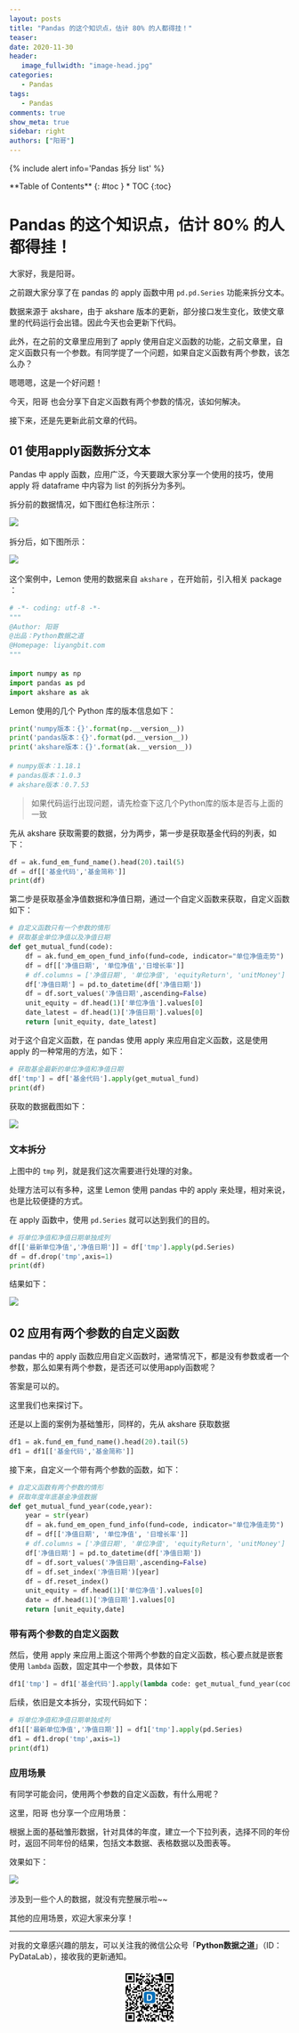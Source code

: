 ```yaml
---
layout: posts
title: "Pandas 的这个知识点，估计 80% 的人都得挂！"
teaser:
date: 2020-11-30
header:
   image_fullwidth: "image-head.jpg"
categories:
   - Pandas
tags:    
   - Pandas 
comments: true
show_meta: true
sidebar: right
authors: ["阳哥"]
---
```


{% include alert info='Pandas 拆分 list' %}

<div class="panel radius" markdown="1">
**Table of Contents**
{: #toc }
*  TOC
{:toc}
</div>


# Pandas 的这个知识点，估计 80% 的人都得挂！

大家好，我是阳哥。

之前跟大家分享了在 pandas 的 apply 函数中用 `pd.pd.Series` 功能来拆分文本。

数据来源于 akshare，由于 akshare 版本的更新，部分接口发生变化，致使文章里的代码运行会出错。因此今天也会更新下代码。

此外，在之前的文章里应用到了 apply 使用自定义函数的功能，之前文章里，自定义函数只有一个参数。有同学提了一个问题，如果自定义函数有两个参数，该怎么办？

嗯嗯嗯，这是一个好问题！

今天，阳哥 也会分享下自定义函数有两个参数的情况，该如何解决。

接下来，还是先更新此前文章的代码。

## 01 使用apply函数拆分文本

Pandas 中 apply 函数，应用广泛，今天要跟大家分享一个使用的技巧，使用 apply 将 dataframe 中内容为 list 的列拆分为多列。

拆分前的数据情况，如下图红色标注所示：

![](https://tva1.sinaimg.cn/large/0081Kckwgy1gl2kvncngmj30va07eta5.jpg)

拆分后，如下图所示：

![](https://tva1.sinaimg.cn/large/0081Kckwgy1gl2kvn5x1zj30pc08i0u5.jpg)

这个案例中，Lemon 使用的数据来自 `akshare` ，在开始前，引入相关 package ：

```python
# -*- coding: utf-8 -*-
"""
@Author: 阳哥
@出品：Python数据之道
@Homepage: liyangbit.com
"""

import numpy as np
import pandas as pd
import akshare as ak
```

Lemon 使用的几个 Python 库的版本信息如下：

```python
print('numpy版本：{}'.format(np.__version__))
print('pandas版本：{}'.format(pd.__version__))
print('akshare版本：{}'.format(ak.__version__))

# numpy版本：1.18.1
# pandas版本：1.0.3
# akshare版本：0.7.53
```

>如果代码运行出现问题，请先检查下这几个Python库的版本是否与上面的一致

先从 akshare 获取需要的数据，分为两步，第一步是获取基金代码的列表，如下：

```python
df = ak.fund_em_fund_name().head(20).tail(5)
df = df[['基金代码','基金简称']]
print(df)
```

第二步是获取基金净值数据和净值日期，通过一个自定义函数来获取，自定义函数如下：

```python
# 自定义函数只有一个参数的情形
# 获取基金单位净值以及净值日期
def get_mutual_fund(code):
    df = ak.fund_em_open_fund_info(fund=code, indicator="单位净值走势")
    df = df[['净值日期', '单位净值','日增长率']]
    # df.columns = ['净值日期', '单位净值', 'equityReturn', 'unitMoney']
    df['净值日期'] = pd.to_datetime(df['净值日期'])
    df = df.sort_values('净值日期',ascending=False)
    unit_equity = df.head(1)['单位净值'].values[0]
    date_latest = df.head(1)['净值日期'].values[0]
    return [unit_equity, date_latest]
```

对于这个自定义函数，在 pandas 使用 apply 来应用自定义函数，这是使用 apply 的一种常用的方法，如下：

```python
# 获取基金最新的单位净值和净值日期
df['tmp'] = df['基金代码'].apply(get_mutual_fund)
print(df)
```

获取的数据截图如下：

![](https://tva1.sinaimg.cn/large/0081Kckwgy1gl2kvncngmj30va07eta5.jpg)

### 文本拆分

上图中的 `tmp` 列，就是我们这次需要进行处理的对象。

处理方法可以有多种，这里 Lemon 使用 pandas 中的 apply 来处理，相对来说，也是比较便捷的方式。

在 apply 函数中，使用 `pd.Series` 就可以达到我们的目的。

```python
# 将单位净值和净值日期单独成列
df[['最新单位净值','净值日期']] = df['tmp'].apply(pd.Series)
df = df.drop('tmp',axis=1)
print(df)
```

结果如下：

![](https://tva1.sinaimg.cn/large/0081Kckwgy1gl2kvn5x1zj30pc08i0u5.jpg)

## 02 应用有两个参数的自定义函数

pandas 中的 apply 函数应用自定义函数时，通常情况下，都是没有参数或者一个参数，那么如果有两个参数，是否还可以使用apply函数呢？

答案是可以的。

这里我们也来探讨下。

还是以上面的案例为基础雏形，同样的，先从 akshare 获取数据

```python
df1 = ak.fund_em_fund_name().head(20).tail(5)
df1 = df1[['基金代码','基金简称']]
```

接下来，自定义一个带有两个参数的函数，如下：

```python
# 自定义函数有两个参数的情形
# 获取年度年底基金净值数据
def get_mutual_fund_year(code,year):
    year = str(year)
    df = ak.fund_em_open_fund_info(fund=code, indicator="单位净值走势")
    df = df[['净值日期', '单位净值', '日增长率']]
    # df.columns = ['净值日期', '单位净值', 'equityReturn', 'unitMoney']
    df['净值日期'] = pd.to_datetime(df['净值日期'])
    df = df.sort_values('净值日期',ascending=False)
    df = df.set_index('净值日期')[year]
    df = df.reset_index()
    unit_equity = df.head(1)['单位净值'].values[0]
    date = df.head(1)['净值日期'].values[0]
    return [unit_equity,date]
```

### 带有两个参数的自定义函数

然后，使用 apply 来应用上面这个带两个参数的自定义函数，核心要点就是嵌套使用 `lambda` 函数，固定其中一个参数，具体如下

```python
df1['tmp'] = df1['基金代码'].apply(lambda code: get_mutual_fund_year(code, 2019))
```

后续，依旧是文本拆分，实现代码如下：

```python
# 将单位净值和净值日期单独成列
df1[['最新单位净值','净值日期']] = df1['tmp'].apply(pd.Series)
df1 = df1.drop('tmp',axis=1)
print(df1)
```

### 应用场景

有同学可能会问，使用两个参数的自定义函数，有什么用呢？

这里，阳哥 也分享一个应用场景：

根据上面的基础雏形数据，针对具体的年度，建立一个下拉列表，选择不同的年份时，返回不同年份的结果，包括文本数据、表格数据以及图表等。

效果如下：

![](https://tva1.sinaimg.cn/large/0081Kckwgy1glxnxag7a0g308w07njrl.gif)

涉及到一些个人的数据，就没有完整展示啦~~

其他的应用场景，欢迎大家来分享！


---

对我的文章感兴趣的朋友，可以关注我的微信公众号「**Python数据之道**」（ID：PyDataLab），接收我的更新通知。

<div align="center">
    <img src="/images/qrcode.jpg" width="20%">
</div>
